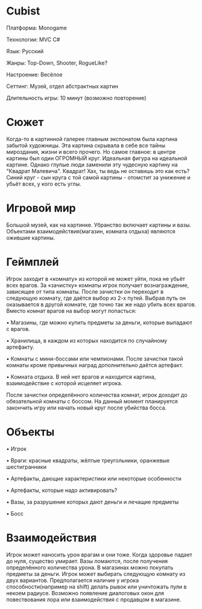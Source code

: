 # Cubist

Платформа: Monogame

Технологии: MVC C#

Язык: Русский

Жанры: Top-Down, Shooter, RogueLike?

Настроение: Весёлое

Сеттинг: Музей, отдел абстрактных картин

Длительность игры: 10 минут (возможно повторение)

# Сюжет
Когда-то в картинной галерее главным экспонатом была картина забытой художницы. Эта картина скрывала в себе все тайны мироздания, жизни и всего прочего. Но самое главное: в центре картины был один ОГРОМНЫЙ круг. Идеальная фигура на идеальной картине. Однако глупые люди заменили эту чудесную картину на "Квадрат Малевича". Квадрат! Хах, ты ведь не оставишь это как есть? Синий круг - сын круга с той самой картины - отомстит за унижение и убьёт всех, у кого есть углы.

# Игровой мир
Большой музей, как на картинке. Убранство включает картины и вазы. Объектами взаимодействия(магазин, комната отдыха) являются ожившие картины.

# Геймплей
Игрок заходит в «комнату» из которой не может уйти, пока не убьёт всех врагов. За «зачистку» комнаты игрок получает вознаграждение, зависящее от типа комнаты. После зачистки он переходит в следующую комнату, где даётся выбор из 2-х путей. Выбрав путь он оказывается в другой комнате, где точно так же надо убить всех врагов. Вместо комнат врагов на выбор могут попасться:

• Магазины, где можно купить предметы за деньги, которые выпадают с врагов.

• Хранилища, в каждом из которых находится по случайному артефакту.

• Комнаты с мини-боссами или чемпионами. После зачистки такой комнаты кроме привычных наград дополнительно даётся артефакт.

• Комната отдыха. В ней нет врагов и находится картина, взаимодействие с которой исцеляет игрока. 

После зачистки определённого количества комнат, игрок доходит до обязательной комнаты с боссом. На данный момент планируется закончить игру или начать новый круг после убийства босса.

# Объекты
• Игрок

• Враги: красные квадраты, жёлтые треугольники, оранжевые шестигранники

• Артефакты, дающие характеристики или некоторые особенности

• Артефакты, которые надо активировать?

• Вазы, за разрушение которых дают деньги и лечащие предметы

• Босс

# Взаимодействия 

Игрок может наносить урон врагам и они тоже. Когда здоровье падает до нуля, существо умирает. Вазы ломаются, после получения определённого количества урона. В магазинах можно покупать предметы за деньги. Игрок может выбирать следующую комнату из двух вариантов. Предполагается наличие у игрока способности(например на shift) делать рывок или уничтожать пули в некоем радиусе. Возможно появление диалоговых окон для повествования лора или взаимодействия с продавцом в магазине.
